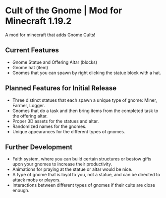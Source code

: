 # Cult of the Gnome | Mod for Minecraft 1.19.2 
A mod for minecraft that adds Gnome Cults!

## Current Features

- Gnome Statue and Offering Altar (blocks)
- Gnome hat (item)
- Gnomes that you can spawn by right clicking the statue block with a hat.

## Planned Features for Initial Release

- Three distinct statues that each spawn a unique type of gnome: Miner, Farmer, Logger.
- Gnomes that do a task and then bring items from the completed task to the offering altar.
- Proper 3D assets for the statues and altar.
- Randomized names for the gnomes.
- Unique appearances for the different types of gnomes.

## Further Development

- Faith system, where you can build certain structures or bestow gifts upon your gnomes to increase their productivity.
- Animations for praying at the statue or altar would be nice.
- A type of gnome that is loyal to you, not a statue, and can be directed to attack mobs or players.
- Interactions between different types of gnomes if their cults are close enough.
